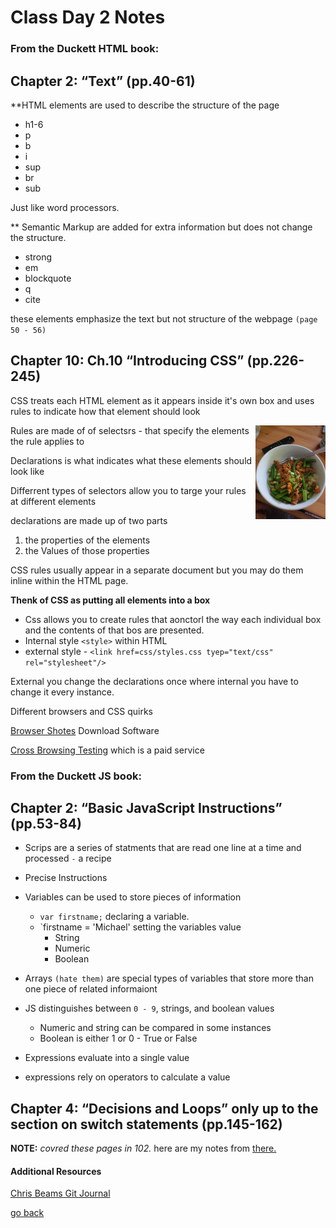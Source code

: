 # Class Day 2 Notes

### From the Duckett HTML book:

## Chapter 2: “Text” (pp.40-61)

**HTML elements are used to describe the structure of the page
- h1-6
- p
- b
- i
- sup
- br
- sub

Just like word processors.

** Semantic Markup are added for extra information but does not change the structure.
- strong
- em
- blockquote
- q
- cite

these elements emphasize the text but not structure of the webpage `(page 50 - 56)`



## Chapter 10: Ch.10 “Introducing CSS” (pp.226-245)
CSS treats each HTML element as it appears inside it's own box and uses rules to indicate how that element should look

<img src="images/szechuanporkbowl.jpg" height ="150px"  align="right">

Rules are made of of selectsrs - that specify the elements the rule applies to

Declarations is what indicates what these elements should look like

Differrent types of selectors allow you to targe your rules at different elements

declarations are made up of two parts
  1. the properties of the elements
  1. the Values of those properties


CSS rules usually appear in a separate document but you may do them inline within the HTML page.

**Thenk of CSS as putting all elements into a box**
  - Css allows you to create rules that aonctorl the way each individual box and the contents of that bos are presented.
  - Internal style `<style>` within HTML
  - external style - `<link href=css/styles.css tyep="text/css" rel="stylesheet"/>`

  External you change the declarations once where internal you have to change it every instance.

  Different browsers and CSS quirks

  [Browser Shotes](http://browsershots.org/) Download Software

  [Cross Browsing Testing](https://crossbrowsertesting.com/)
 which is a paid service



### From the Duckett JS book:

## Chapter 2: “Basic JavaScript Instructions” (pp.53-84)

- Scrips are a series of statments that are read one line at a time and processed `-` a recipe
- Precise Instructions
- Variables can be used to store pieces of information
  - `var firstname;` declaring a variable.
   - `firstname = 'Michael' setting the variables value 
      - String
      - Numeric
      - Boolean
- Arrays `(hate them)` are special types of variables that store more than one piece of related informaiont
- JS distinguishes between `0 - 9`, strings, and boolean values
  - Numeric and string can be compared in some instances
  - Boolean is either 1 or 0 - True or False

- Expressions evaluate into a single value

- expressions rely on operators to calculate a value

## Chapter 4: “Decisions and Loops” only up to the section on switch statements (pp.145-162)

**NOTE:** *covred these pages in 102.* here are my notes from [there. ](https://daddybearsea.github.io/learning-journal/loops-notes.html)


#### Additional Resources
[Chris Beams Git Journal](https://chris.beams.io/posts/git-commit/)



[go back](README.md)